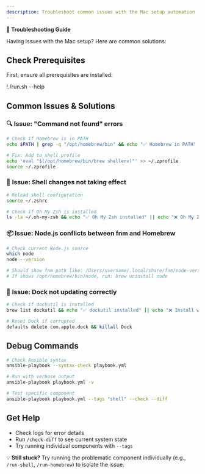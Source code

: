 ```yaml
---
description: Troubleshoot common issues with the Mac setup automation
---
```


**🔧 Troubleshooting Guide**

Having issues with the Mac setup? Here are common solutions:

## Check Prerequisites
First, ensure all prerequisites are installed:

!./run.sh --help

## Common Issues & Solutions

### 🔍 **Issue**: "Command not found" errors
```bash
# Check if Homebrew is in PATH
echo $PATH | grep -q "/opt/homebrew/bin" && echo "✅ Homebrew in PATH" || echo "❌ Missing Homebrew PATH"

# Fix: Add to shell profile
echo 'eval "$(/opt/homebrew/bin/brew shellenv)"' >> ~/.zprofile
source ~/.zprofile
```

### 🐚 **Issue**: Shell changes not taking effect
```bash
# Reload shell configuration
source ~/.zshrc

# Check if Oh My Zsh is installed
ls -la ~/.oh-my-zsh && echo "✅ Oh My Zsh installed" || echo "❌ Oh My Zsh missing"
```

### 📦 **Issue**: Node.js conflicts between fnm and Homebrew
```bash
# Check current Node.js source
which node
node --version

# Should show fnm path like: /Users/username/.local/share/fnm/node-versions/...
# If shows /opt/homebrew/bin/node, run: brew uninstall node
```

### 🎯 **Issue**: Dock not updating correctly
```bash
# Check if dockutil is installed
brew list dockutil && echo "✅ dockutil installed" || echo "❌ Install with: brew install dockutil"

# Reset Dock if corrupted
defaults delete com.apple.dock && killall Dock
```

## Debug Commands
```bash
# Check Ansible syntax
ansible-playbook --syntax-check playbook.yml

# Run with verbose output
ansible-playbook playbook.yml -v

# Test specific component
ansible-playbook playbook.yml --tags "shell" --check --diff
```

## Get Help
- Check logs for error details
- Run `/check-diff` to see current system state  
- Try running individual components with `--tags`

💡 **Still stuck?** Try running the problematic component individually (e.g., `/run-shell`, `/run-homebrew`) to isolate the issue.